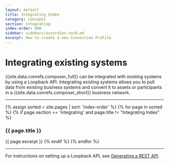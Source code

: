 ```yaml
---
layout: default
title: Integrating Index
category: concepts
section: integrating
index-order: 600
sidebar: sidebars/accordion-toc0.md
excerpt: How to create a new Connection Profile
---
```


# Integrating existing systems

{{site.data.conrefs.composer_full}} can be integrated with existing systems by using a Loopback API. Integrating existing systems allows you to pull data from existing business systems and convert it to assets or participants in a {{site.data.conrefs.composer_short}} business network.

---

{% assign sorted = site.pages | sort: 'index-order' %}
{% for page in sorted %}
{% if page.section == 'integrating' and page.title != "Integrating Index" %}
### {{ page.title }}
{{ page.excerpt }}
{% endif %}
{% endfor %}

---

For instructions on setting up a Loopback API, see [Generating a REST API](../integrating/getting-started-rest-api.html).
